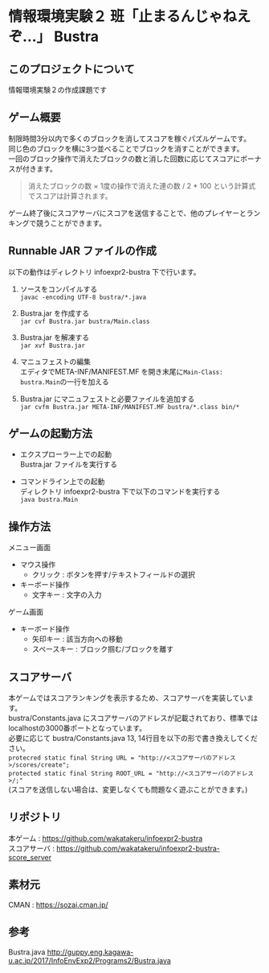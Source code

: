 # 情報環境実験２ 班「止まるんじゃねえぞ…」 Bustra

## このプロジェクトについて
情報環境実験２の作成課題です

## ゲーム概要
制限時間3分以内で多くのブロックを消してスコアを稼ぐパズルゲームです。  
同じ色のブロックを横に3つ並べることでブロックを消すことができます。  
一回のブロック操作で消えたブロックの数と消した回数に応じてスコアにボーナスが付きます。  
> 消えたブロックの数 × 1度の操作で消えた連の数 / 2 * 100 という計算式でスコアは計算されます。  

ゲーム終了後にスコアサーバにスコアを送信することで、他のプレイヤーとランキングで競うことができます。  

## Runnable JAR ファイルの作成
以下の動作はディレクトリ infoexpr2-bustra 下で行います。

1. ソースをコンパイルする  
   `javac -encoding UTF-8 bustra/*.java`

2. Bustra.jar を作成する  
   `jar cvf Bustra.jar bustra/Main.class`

3. Bustra.jar を解凍する  
   `jar xvf Bustra.jar`

4. マニュフェストの編集  
   エディタでMETA-INF/MANIFEST.MF を開き末尾に`Main-Class: bustra.Main`の一行を加える

5. Bustra.jar にマニュフェストと必要ファイルを追加する  
   `jar cvfm Bustra.jar META-INF/MANIFEST.MF bustra/*.class bin/*`

## ゲームの起動方法

  - エクスプローラー上での起動  
    Bustra.jar ファイルを実行する

  - コマンドライン上での起動  
    ディレクトリ infoexpr2-bustra 下で以下のコマンドを実行する  
    `java bustra.Main`
 
## 操作方法  
メニュー画面  
  - マウス操作
    - クリック   : ボタンを押す/テキストフィールドの選択
  - キーボード操作
    - 文字キー : 文字の入力

ゲーム画面  
  - キーボード操作  
    - 矢印キー   : 該当方向への移動
    - スペースキー : ブロック掴む/ブロックを離す

## スコアサーバ
本ゲームではスコアランキングを表示するため、スコアサーバを実装しています。  
bustra/Constants.java にスコアサーバのアドレスが記載されており、標準ではlocalhostの3000番ポートとなっています。  
必要に応じて bustra/Constants.java 13, 14行目を以下の形で書き換えしてください。  
`protecred static final String URL = "http://<スコアサーバのアドレス>/scores/create";`  
`protected static final String ROOT_URL = "http://<スコアサーバのアドレス>/;"`  
(スコアを送信しない場合は、変更しなくても問題なく遊ぶことができます。)  

## リポジトリ
本ゲーム   : <https://github.com/wakatakeru/infoexpr2-bustra>  
スコアサーバ : <https://github.com/wakatakeru/infoexpr2-bustra-score_server>  

## 素材元
CMAN       : <https://sozai.cman.jp/>  

## 参考
Bustra.java <http://guppy.eng.kagawa-u.ac.jp/2017/InfoEnvExp2/Programs2/Bustra.java>  
